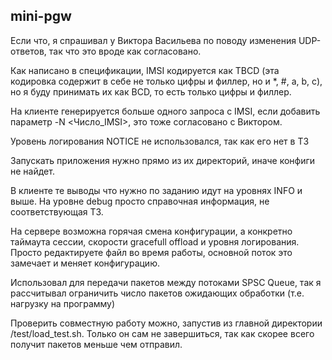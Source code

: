 ## mini-pgw

Если что, я спрашивал у Виктора Васильева по поводу изменения UDP-ответов, так что это вроде как согласовано.

Как написано в спецификации, IMSI кодируется как TBCD (эта кодировка содержит в себе не только цифры и филлер, но и *, #, a, b, c), но я буду принимать их как BCD, то есть только цифры и филлер.

На клиенте генерируется больше одного запроса с IMSI, если добавить параметр -N <Число_IMSI>, это тоже согласовано с Виктором.

Уровень логирования NOTICE не использовался, так как его нет в ТЗ

Запускать приложения нужно прямо из их директорий, иначе конфиги не найдет.

В клиенте те выводы что нужно по заданию идут на уровнях INFO и выше. На уровне debug просто справочная информация, не соответствующая ТЗ.

На сервере возможна горячая смена конфигурации, а конкретно таймаута сессии, скорости gracefull offload и уровня логирования. Просто редактируете файл во время работы, основной поток это замечает и меняет конфигурацию.

Использовал для передачи пакетов между потоками SPSC Queue, так я рассчитывал ограничить число пакетов ожидающих обработки (т.е. нагрузку на программу)

Проверить совместную работу можно, запустив из главной директории /test/load_test.sh. Только он сам не завершиться, так как скорее всего получит пакетов меньше чем отправил.